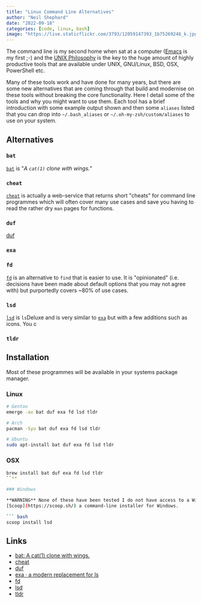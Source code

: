 ```yaml
---
title: "Linux Command Line Alternatives"
author: "Neil Shephard"
date: "2022-09-18"
categories: [code, linux, bash]
image: "https://live.staticflickr.com/3793/12059147393_1b75269246_k.jpg"
---
```


The command line is my second home when sat at a computer ([Emacs](https://www.gnu.org/software/emacs/) is my first ;-)
and the [UNIX Philosophy](https://en.wikipedia.org/wiki/Unix_philosophy) is the key to the huge amount of highly
productive tools that are available under UNIX, GNU/Linux, BSD, OSX, PowerShell etc.

Many of these tools work and have done for many years, but there are some new alternatives that are coming through that
build and modernise on these tools without breaking the core functionality. Here I detail some of the tools and why you
might want to use them. Each tool has a brief introduction with some example output shown and then some `aliases` listed
that you can drop into `~/.bash_aliases` or `~/.oh-my-zsh/custom/aliases` to use on your system.


## Alternatives

### `bat`

[`bat`](https://github.com/sharkdp/bat) is "_A `cat(1)` clone with wings._"

### `cheat`

[`cheat`](https://opensource.com/article/22/6/linux-cheat-command) is actually a web-service that returns short "cheats"
for command line programmes which will often cover many use cases and save you having to read the rather dry `man` pages
for functions.

### `duf`

[duf](https://github.com/muesli/duf)

### `exa`

### `fd`

[`fd`](https://github.com/sharkdp/fd) is an alternative to `find` that is easier to use. It is "opinionated"
(i.e. decisions have been made about default options that you may not agree with) but purportedly covers ~80% of use
cases.

### `lsd`

[`lsd`](https://github.com/Peltoche/lsd) is `ls`Deluxe and is very similar to [`exa`](#exa) but with a few additions
such as icons. You c

### `tldr`


## Installation

Most of these programmes will be available in your systems package manager.

### Linux

``` bash
# Gentoo
emerge -av bat duf exa fd lsd tldr

# Arch
pacman -Syu bat duf exa fd lsd tldr

# Ubuntu
sudo apt-install bat duf exa fd lsd tldr
```

### OSX

``` bash
brew install bat duf exa fd lsd tldr
``**

### Windows

**WARNING** None of these have been tested I do not have access to a Windows system running PowerShell. They use
[Scoop](https://scoop.sh/) a command-line installer for Windows.

``` bash
scoop install lsd
```

## Links

* [bat: A cat(1) clone with wings.](https://github.com/sharkdp/bat)
* [cheat](https://opensource.com/article/22/6/linux-cheat-command)
* [duf](https://github.com/muesli/duf)
* [exa · a modern replacement for ls](https://the.exa.website/)
* [fd](https://github.com/sharkdp/fd)
* [lsd](https://github.com/Peltoche/lsd)
* [tldr](https://tldr.sh/)
